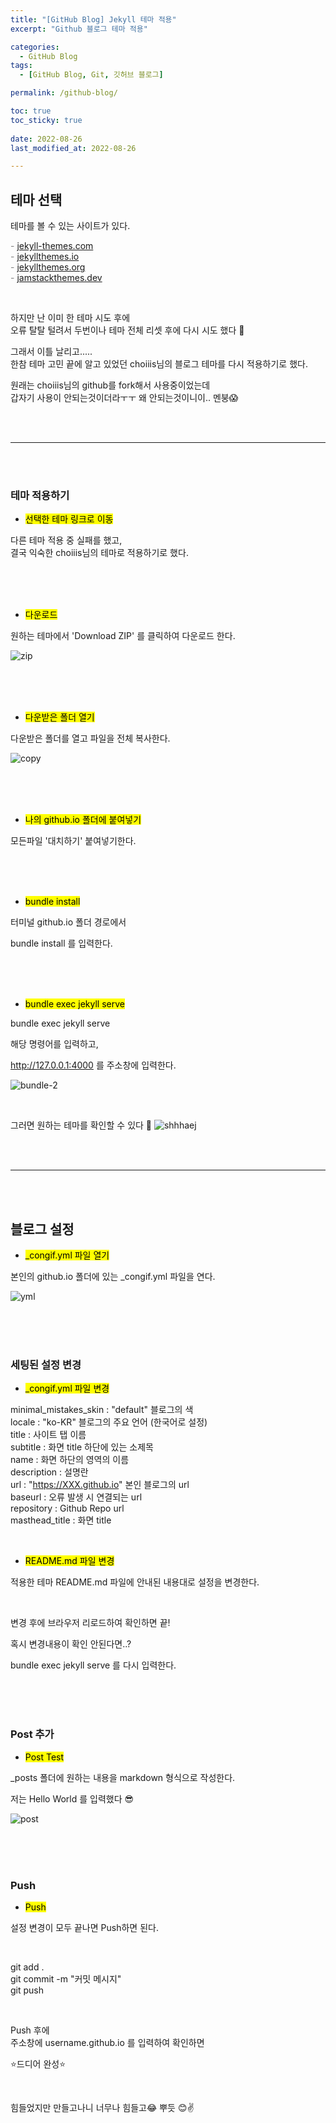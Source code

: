 ```yaml
---
title: "[GitHub Blog] Jekyll 테마 적용"
excerpt: "Github 블로그 테마 적용"

categories:
  - GitHub Blog
tags:
  - [GitHub Blog, Git, 깃허브 블로그]

permalink: /github-blog/

toc: true
toc_sticky: true
 
date: 2022-08-26
last_modified_at: 2022-08-26

---
```


## 테마 선택

테마를 볼 수 있는 사이트가 있다.<br>

<span style="color:gray">- [jekyll-themes.com](https://jekyll-themes.com/)</span><br>
<span style="color:gray">- [jekyllthemes.io](https://jekyllthemes.io/)</span><br>
<span style="color:gray">- [jekyllthemes.org](http://jekyllthemes.org/)</span><br>
<span style="color:gray">- [jamstackthemes.dev](https://jamstackthemes.dev/ssg/jekyll/)</span><br>

<br>

하지만 난 이미 한 테마 시도 후에<br>
오류 탈탈 털려서 두번이나 테마 전체 리셋 후에 다시 시도 했다 🥴

그래서 이틀 날리고.....<br>
한참 테마 고민 끝에 알고 있었던 choiiis님의 블로그 테마를 다시 적용하기로 했다.

원래는 choiiis님의 github를 fork해서 사용중이었는데<br>
갑자기 사용이 안되는것이더라ㅜㅜ 왜 안되는것이니이.. 멘붕😱


<br>
<br>

---

<br>
<br>


### 테마 적용하기

- <mark>선택한 테마 링크로 이동</mark>

다른 테마 적용 중 실패를 했고,<br>
결국 익숙한 choiiis님의 테마로 적용하기로 했다.


<br>
<br>
<br>


- <mark>다운로드</mark>

원하는 테마에서 'Download ZIP' 를 클릭하여 다운로드 한다.

![zip](../assets/images/posts_img/github-blog/zip.jpg)


<br>
<br>
<br>


- <mark>다운받은 폴더 열기</mark>

다운받은 폴더를 열고 파일을 전체 복사한다.

![copy](../assets/images/posts_img/github-blog/copy.JPG)


<br>
<br>
<br>


- <mark>나의 github.io 폴더에 붙여넣기</mark>

모든파일 '대치하기' 붙여넣기한다.


<br>
<br>
<br>


- <mark>bundle install</mark>

터미널 github.io 폴더 경로에서<br>

bundle install 를 입력한다.


<br>
<br>
<br>


- <mark>bundle exec jekyll serve</mark>

bundle exec jekyll serve<br>

해당 명령어를 입력하고, 

http://127.0.0.1:4000 를 주소창에 입력한다.

![bundle-2](../assets/images/posts_img/github-blog/bundle-2.jpg)

<br>

그러면 원하는 테마를 확인할 수 있다 🙂
![shhhaej](../assets/images/posts_img/github-blog/shhhaej.JPG)


<br>
<br>

---

<br>
<br>


## 블로그 설정

- <mark>_congif.yml 파일 열기</mark>

본인의 github.io 폴더에 있는 _congif.yml 파일을 연다.

![yml](../assets/images/posts_img/github-blog/yml.jpg)


<br>
<br>
<br>


### 세팅된 설정 변경

- <mark>_congif.yml 파일 변경</mark>

minimal_mistakes_skin : "default" 블로그의 색 <br>
locale : "ko-KR" 블로그의 주요 언어 (한국어로 설정) <br>
title : 사이트 탭 이름 <br>
subtitle : 화면  title 하단에 있는 소제목 <br>
name : 화면 하단의 영역의 이름 <br>
description : 설명란 <br>
url : "https://XXX.github.io" 본인 블로그의 url <br>
baseurl : 오류 발생 시 연결되는 url <br>
repository : Github Repo url <br>
masthead_title : 화면 title <br>


<br>

- <mark>README.md 파일 변경</mark>

적용한 테마 README.md 파일에 안내된 내용대로 설정을 변경한다.

<br>

변경 후에 브라우저 리로드하여 확인하면 끝!

혹시 변경내용이 확인 안된다면..?

bundle exec jekyll serve 를 다시 입력한다.


<br>
<br>
<br>


### Post 추가

- <mark>Post Test</mark>

_posts 폴더에 원하는 내용을 markdown 형식으로 작성한다.

저는 Hello World 를 입력했다 😎

![post](../assets/images/posts_img/github-blog/post.jpg)


<br>
<br>
<br>


### Push 

- <mark>Push</mark>

설정 변경이 모두 끝나면 Push하면 된다.<br>

<br>

git add . <br>
git commit -m "커밋 메시지" <br>
git push

<br>

Push 후에<br>
주소창에 username.github.io 를 입력하여 확인하면<br> 

⭐드디어 완성⭐

<br>

힘들었지만 만들고나니 너무나 힘들고😂 뿌듯 😊✌️


<br>
<br>